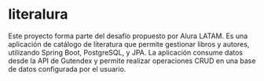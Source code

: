 # literalura
Este proyecto forma parte del desafío propuesto por Alura LATAM. Es una aplicación de catálogo de literatura que permite gestionar libros y autores, utilizando Spring Boot, PostgreSQL, y JPA. La aplicación consume datos desde la API de Gutendex y permite realizar operaciones CRUD en una base de datos configurada por el usuario.
